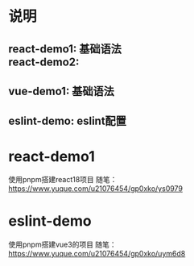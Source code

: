 # 说明
react-demo1: 基础语法<br/>
react-demo2: 
----
vue-demo1: 基础语法
----
eslint-demo: eslint配置
----
# react-demo1
使用pnpm搭建react18项目
随笔：https://www.yuque.com/u21076454/gp0xko/ys0979
# eslint-demo
使用pnpm搭建vue3的项目
随笔：https://www.yuque.com/u21076454/gp0xko/uym6d8